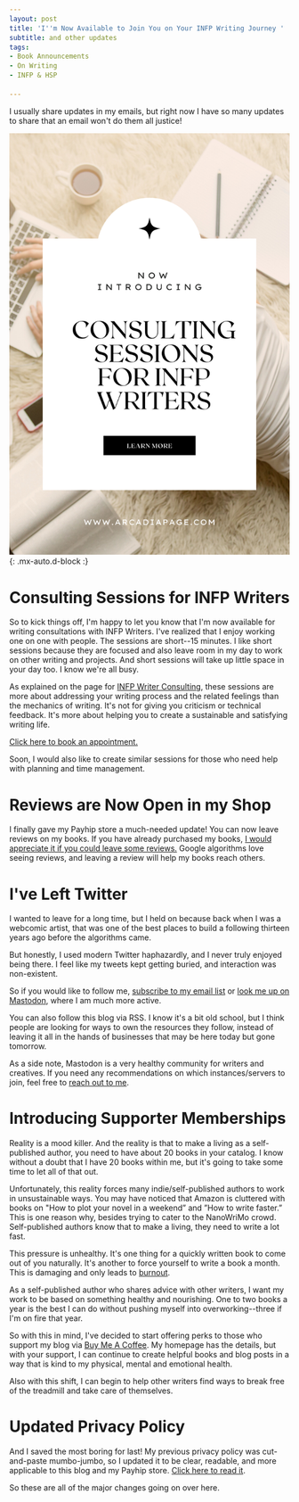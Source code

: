 ```yaml
---
layout: post
title: 'I''m Now Available to Join You on Your INFP Writing Journey '
subtitle: and other updates
tags:
- Book Announcements
- On Writing
- INFP & HSP

---
```

I usually share updates in my emails, but right now I have so many updates to share that an email won't do them all justice!

![Consulting sessions for INFP writers, INFP Writing, INFP Writing Style](/uploads/consulting-sessions-for-infp-writers.png "INFP Writers, INFP Writer, INFP Writing, INFP Writing Style"){: .mx-auto.d-block :}

# Consulting Sessions for INFP Writers

So to kick things off, I'm happy to let you know that I'm now available for writing consultations with INFP Writers. I've realized that I enjoy working one on one with people. The sessions are short--15 minutes. I like short sessions because they are focused and also leave room in my day to work on other writing and projects. And short sessions will take up little space in your day too. I know we're all busy.

As explained on the page for [INFP Writer Consulting](https://payhip.com/b/cpVP0), these sessions are more about addressing your writing process and the related feelings than the mechanics of writing. It's not for giving you criticism or technical feedback. It's more about helping you to create a sustainable and satisfying writing life.

[Click here to book an appointment.](https://payhip.com/b/cpVP0)

Soon, I would also like to create similar sessions for those who need help with planning and time management.

# Reviews are Now Open in my Shop

I finally gave my Payhip store a much-needed update! You can now leave reviews on my books. If you have already purchased my books, [I would appreciate it if you could leave some reviews.](https://payhip.com/ArcadiaPage) Google algorithms love seeing reviews, and leaving a review will help my books reach others.

# I've Left Twitter

I wanted to leave for a long time, but I held on because back when I was a webcomic artist, that was one of the best places to build a following thirteen years ago before the algorithms came.

But honestly, I used modern Twitter haphazardly, and I never truly enjoyed being there. I feel like my tweets kept getting buried, and interaction was non-existent.

So if you would like to follow me, [subscribe to my email list](https://tinyletter.com/arcadiapage) or [look me up on Mastodon](https://arcadiapage.com/aboutme/), where I am much more active.

You can also follow this blog via RSS. I know it's a bit old school, but I think people are looking for ways to own the resources they follow, instead of leaving it all in the hands of businesses that may be here today but gone tomorrow.

As a side note, Mastodon is a very healthy community for writers and creatives. If you need any recommendations on which instances/servers to join, feel free to [reach out to me](https://arcadiapage.com/aboutme/).

# Introducing Supporter Memberships

Reality is a mood killer. And the reality is that to make a living as a self-published author, you need to have about 20 books in your catalog. I know without a doubt that I have 20 books within me, but it's going to take some time to let all of that out.

Unfortunately, this reality forces many indie/self-published authors to work in unsustainable ways. You may have noticed that Amazon is cluttered with books on "How to plot your novel in a weekend” and ”How to write faster.” This is one reason why, besides trying to cater to the NanoWriMo crowd. Self-published authors know that to make a living, they need to write a lot fast.

This pressure is unhealthy. It's one thing for a quickly written book to come out of you naturally. It's another to force yourself to write a book a month. This is damaging and only leads to [burnout](https://arcadiapage.com/2022-04-30-what-infps-can-do-when-feeling-burned-out-from-thoughts-and-emotions/).

As a self-published author who shares advice with other writers, I want my work to be based on something healthy and nourishing. One to two books a year is the best I can do without pushing myself into overworking--three if I'm on fire that year.

So with this in mind, I've decided to start offering perks to those who support my blog via [Buy Me A Coffee](https://www.buymeacoffee.com/arcadiapage). My homepage has the details, but with your support, I can continue to create helpful books and blog posts in a way that is kind to my physical, mental and emotional health.

Also with this shift, I can begin to help other writers find ways to break free of the treadmill and take care of themselves.

# Updated Privacy Policy

And I saved the most boring for last! My previous privacy policy was cut-and-paste mumbo-jumbo, so I updated it to be clear, readable, and more applicable to this blog and my Payhip store. [Click here to read it](https://payhip.com/ArcadiaPage/privacy-policy).

So these are all of the major changes going on over here.